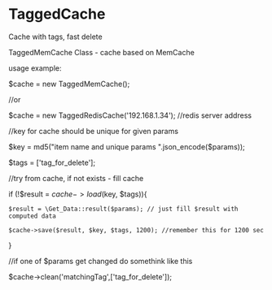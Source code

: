 TaggedCache
==============
Cache with tags, fast delete

TaggedMemCache Class - cache based on MemCache


usage example: 

$cache = new TaggedMemCache();

//or

$cache = new TaggedRedisCache('192.168.1.34'); //redis server address

//key for cache should be unique for given params

$key  = md5("item name and unique params ".json_encode($params));

$tags = ['tag_for_delete'];

//try from cache, if not exists - fill cache

if (!$result = $cache->load($key, $tags)){

    $result = \Get_Data::result($params); // just fill $result with computed data

    $cache->save($result, $key, $tags, 1200); //remember this for 1200 sec
}

//if one of $params get changed do somethink like this

$cache->clean('matchingTag',['tag_for_delete']);
